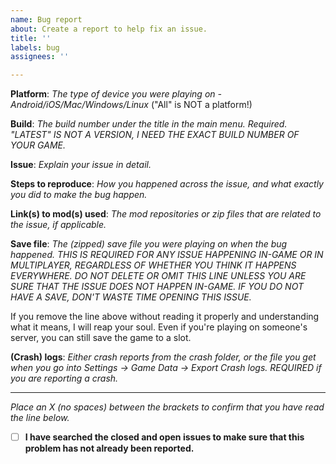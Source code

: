 ```yaml
---
name: Bug report
about: Create a report to help fix an issue.
title: ''
labels: bug
assignees: ''

---
```


**Platform**: *The type of device you were playing on - Android/iOS/Mac/Windows/Linux* ("All" is NOT a platform!)

**Build**: *The build number under the title in the main menu. Required. "LATEST" IS NOT A VERSION, I NEED THE EXACT BUILD NUMBER OF YOUR GAME.*

**Issue**: *Explain your issue in detail.*

**Steps to reproduce**: *How you happened across the issue, and what exactly you did to make the bug happen.*

**Link(s) to mod(s) used**: *The mod repositories or zip files that are related to the issue, if applicable.*

**Save file**: *The (zipped) save file you were playing on when the bug happened. THIS IS REQUIRED FOR ANY ISSUE HAPPENING IN-GAME OR IN MULTIPLAYER, REGARDLESS OF WHETHER YOU THINK IT HAPPENS EVERYWHERE. DO NOT DELETE OR OMIT THIS LINE UNLESS YOU ARE SURE THAT THE ISSUE DOES NOT HAPPEN IN-GAME. IF YOU DO NOT HAVE A SAVE, DON'T WASTE TIME OPENING THIS ISSUE.*

If you remove the line above without reading it properly and understanding what it means, I will reap your soul. Even if you're playing on someone's server, you can still save the game to a slot.

**(Crash) logs**: *Either crash reports from the crash folder, or the file you get when you go into Settings -> Game Data -> Export Crash logs. REQUIRED if you are reporting a crash.*

---

*Place an X (no spaces) between the brackets to confirm that you have read the line below.*  
<!-- - [ ] **I have updated to the latest release (https://github.com/Galaxy-Creative-Engine/Timelines-of-WarBuilds/releases) to make sure my issue has not been fixed.** -->
- [ ] **I have searched the closed and open issues to make sure that this problem has not already been reported.**